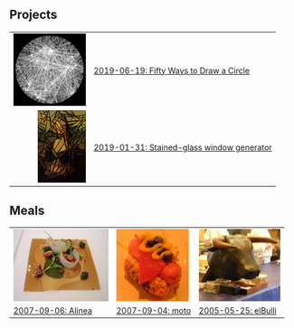 
## Projects

|    |    |
|---:|:---|
| [![](projects/50-circles/icon.png)](projects/50-circles/) | [2019-06-19: Fifty Ways to Draw a Circle](projects/50-circles/) |
| [![](projects/glass/icon.png)](projects/glass/) | [2019-01-31: Stained-glass window generator](projects/glass/) |


## Meals

|   |   |   |
|---|---|---|
| [![](meals/chicago/alinea/icon.jpg)](meals/chicago/alinea.html) | [![](meals/chicago/moto/icon.jpg)](meals/chicago/moto.html) | [![](meals/elbulli/icon.jpg)](meals/elbulli/) |
| [2007-09-06: Alinea](meals/chicago/alinea.html) | [2007-09-04: moto](meals/chicago/moto.html) | [2005-05-25: elBulli](meals/elbulli/) |
